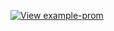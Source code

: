 [![View example-prom](https://codesandbox.io/static/img/play-codesandbox.svg)](https://codesandbox.io/embed/example-prom-krsj1?fontsize=14&view=preview ':include :type=iframe width=100% height=800px')
